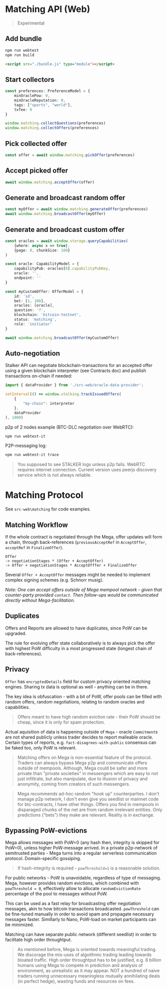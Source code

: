 # Matching API (Web)
> Experimental
## Add bundle

```bash
npm run webtest
npm run build
```

```html
<script src="./bundle.js" type="module"></script>
```

## Start collectors

```ts
const preferences: PreferenceModel = {
    minOraclePow: 0,
    minOracleReputation: 0,
    tags: ["sports", "world"],
    txfee: 0
}

window.matching.collectQuestions(preferences)
window.matching.collectOffers(preferences)
```

## Pick collected offer

```ts
const offer = await window.matching.pickOffer(preferences)
```

## Accept picked offer
```ts
await window.matching.acceptOffer(offer)
```

## Generate and broadcast random offer
```ts
const myOffer = await window.matching.generateOffer(preferences)
await window.matching.broadcastOffer(myOffer)
```

## Generate and broadcast custom offer

```ts
const oracles = await window.storage.queryCapabilities(
    {where: async x => true}, 
    {page: 0, chunkSize: 100}
)

const oracle: CapabilityModel = {
    capabilityPub: oracles[0].capabilityPubKey,
    oracle: '',
    endpoint: ''
}

const myCustomOffer: OfferModel = {
    id: 'id',
    bet: [1, 100],
    oracles: [oracle],
    question: '?',
    blockchain: 'bitcoin-testnet',
    status: 'matching',
    role: 'initiator'
}

await window.matching.broadcastOffer(myCustomOffer)

```
## Auto-negotiation
Stalker API can negotiate blockchain-transactions for an accepted offer using a given blockchain interpreter (see Contracts doc) and publish transactions on-chain if needed:

```ts
import { dataProvider } from './src-web/oracle-data-provider';

setInterval(() => window.stalking.trackIssuedOffers(
    {
        "my-chain": interpreter
    },
    dataProvider
), 1000)
```
p2p of 2 nodes example (BTC-DLC negotiation over WebRTC):

```bash
npm run webtest-it
```
P2P-messaging log:
```bash
npm run webtest-it trace
```

> You supposed to see STALKER logs unless p2p fails. WebRTC requires internet connection. Current version uses peerjs discovery service which is not always reliable.


# Matching Protocol

See `src-web\matching` for code examples.

## Matching Workflow

If the whole contract is negotiated through the Mega, offer updates will form a chain, through back-references (`previousAcceptRef` in `AcceptOffer`, `acceptRef` in `FinalizeOffer`).

```
Offer 
-> negotiationStages * (Offer + AcceptOffer) 
-> Offer + negotiationStages * AcceptOfffer + FinalizeOffer
```

Several `Offer + AcceptOffer` messages might be needed to implement complex signing schemes (e.g. Schnorr musig).

_Note: One can accept offers outside of Mega mempool network - given that counter-party provided `contact`. Then follow-ups would be communicated directly without Mega-facilitation._

## Duplicates

Offers and Reports are allowed to have duplicates, since PoW can be upgraded.

The rule for evolving offer state collaboratively is to always pick the offer with highest PoW difficulty in a most progressed state (longest chain of back-references).

## Privacy

`Offer` has `encryptedDetails` field for custom privacy oriented matching engines. Sharing tx data is optional as well - anything can be in there. 

The key idea is obfuscation - with a bit of PoW, offer pools can be filled with random offers, random negotiations, relating to random oracles and capabilities.

> Offers meant to have high random eviction rate - their PoW should be cheap, since it is only for spam protection.

Actual aquisition of data is happening outside of `Mega` - oracle `Commitment`s are not shared publicly unless trader decides to report malleable oracle. Certain types of reports, e.g. `fact-disagrees-with-public` consensus can be faked too, only PoW is relevant.

> Matching offers on Mega is non-essential feature of the protocol. Traders can always bypass Mega p2p and communicate offers outside of mempools. Although, Mega could be safer and more private than "private societies" in messengers which are easy to not just infiltrate, but also manipulate, due to illusion of privacy and anonymity, coming from creators of such messengers. 

> Mega recommends ad-hoc random "hook up" counterparties. I don't manage p2p network, I don't even give you seedlist or mainnet code for btc-contracts, I have other things. Offers you find in mempools in disparaged chunks of the net are from random irrelevant entities. Only predictions ("bets") they make are relevant. Reality is in exchange.

## Bypassing PoW-evictions

Mega allows messages with PoW=0 (any hash then, integrity is skipped for PoW=0), unless higher PoW-message arrived. In a private p2p-network of semitrusted parties - Mega turns into a regular serverless communication protocol. Domain-specific gossiping.

>If hash-integrity is required - `powThreshold=1` is a reasonable solution.

For public networks - PoW is unavoidable, regardless of type of messaging. Mega, however provides random evictions, which combined with `powThreshold = 0`, effectively allow to allocate `randomEvictionRate` percentage of the pool to messages without PoW. 

This can be used as a fast relay for broadcasting offer negotiation messages, akin to how bitcoin transactions broadcasted. `powThreshold` can be fine-tuned manually in order to avoid spam and propagate necessary messages faster. Simillarly to Nano, PoW-load on market participants can be minimized.

Matching can have separate public network (different seedlist) in order to facilitate high order throughtput.

> As mentioned before, Mega is oriented towards meaningful trading. We discorage the mis-uses of algoithmic trading leading towards bloated traffic. High order throughtput has to be justified, e.g. 8 billion humans using Mega to compete in prediction and analysis of environment, as unrealistic as it may appear. NOT a hundred of naive traders running unnecessary meaningless mutually annihilating deals (in perfect hedge), wasting funds and resources on fees.